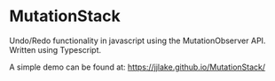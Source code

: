 # MutationStack
Undo/Redo functionality in javascript using the MutationObserver API. Written using Typescript.

A simple demo can be found at: https://jjlake.github.io/MutationStack/
